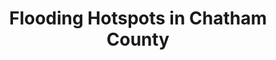 ---
schema: default
title: Flooding Hotspots in Chatham County
organization: Chatham Emergency Management Agency
notes: A selection of locations in GeoJSON prone to flooding.
resources:
  - name: flooding-hotspots-savannah-chatham
    url: >-
      https://gist.githubusercontent.com/carlvlewis/e0ffeb901c9ea5f6e447d28e0d43e86c/raw/eacc37affcf67b2ff7c5d837d7bfb2871b46495e/floodinghotspots.geojson
    format: geojson
license: 'http://www.opendefinition.org/licenses/odc-odbl'
category:
  - Public Safety
maintainer: Chelsea Sawyer
maintainer_email: csawyer@chathamemergency.org
---